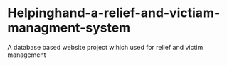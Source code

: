 # Helpinghand-a-relief-and-victiam-managment-system
A database based website project wihich used for relief and victim management
